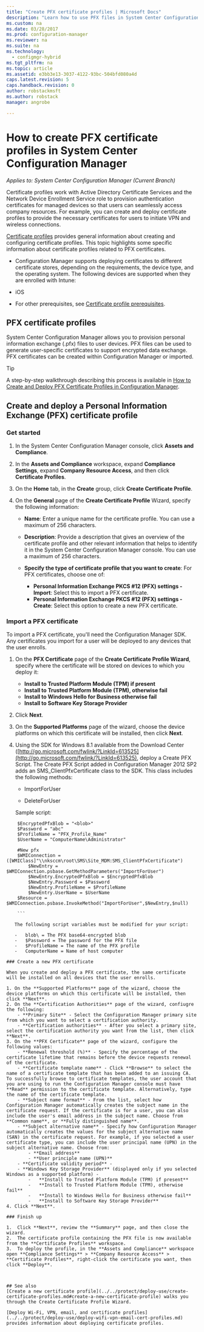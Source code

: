 ```yaml
---
title: "Create PFX certificate profiles | Microsoft Docs"
description: "Learn how to use PFX files in System Center Configuration Manager to generate user-specific certificates that support encrypted data exchange."
ms.custom: na
ms.date: 03/28/2017
ms.prod: configuration-manager
ms.reviewer: na
ms.suite: na
ms.technology:
  - configmgr-hybrid
ms.tgt_pltfrm: na
ms.topic: article
ms.assetid: e3bb3e13-3037-4122-93bc-504bfd080a4d
caps.latest.revision: 5
caps.handback.revision: 0
author: robstackmsft
ms.author: robstack
manager: angrobe

---
```

# How to create PFX certificate profiles in System Center Configuration Manager

*Applies to: System Center Configuration Manager (Current Branch)*

Certificate profiles work with Active Directory Certificate Services and the Network Device Enrollment Service role to provision authentication certificates for managed devices so that users can seamlessly access company resources. For example, you can create and deploy certificate profiles to provide the necessary certificates for users to initiate VPN and wireless connections.

[Certificate profiles](../../protect/deploy-use/introduction-to-certificate-profiles.md) provides general information about creating and configuring certificate profiles. This topic highlights some specific information about certificate profiles related to PFX certificates.

-  Configuration Manager supports deploying certificates to different certificate stores, depending on the requirements, the device type, and  the operating system. The following devices are supported when they are enrolled with Intune:

 -   iOS  

- For other prerequisites, see [Certificate profile prerequisites](../../protect/plan-design/prerequisites-for-certificate-profiles.md).

## PFX certificate profiles
System Center Configuration Manager allows you to provision personal information exchange (.pfx) files to user devices. PFX files can be used to generate user-specific certificates to support encrypted data exchange. PFX certificates can be created within Configuration Manager or imported.

> [!TIP]  
>  A step-by-step walkthrough describing this process is available in [How to Create and Deploy PFX Certificate Profiles in Configuration Manager](http://blogs.technet.com/b/karanrustagi/archive/2015/09/01/how-to-create-and-deploy-pfx-certificate-profiles-in-configuration-manager.aspx).  

## Create and deploy a Personal Information Exchange (PFX) certificate profile  

### Get started

1.  In the System Center Configuration Manager console, click **Assets and Compliance**.  

2.  In the **Assets and Compliance** workspace, expand **Compliance Settings**, expand **Company Resource Access**, and then click **Certificate Profiles**.  

3.  On the **Home** tab, in the **Create** group, click **Create Certificate Profile**.

4.  On the **General** page of the **Create Certificate Profile** Wizard, specify the following information:  

    -   **Name**: Enter a unique name for the certificate profile. You can use a maximum of 256 characters.  

    -   **Description**: Provide a description that gives an overview of the certificate profile and other relevant information that helps to identify it in the System Center Configuration Manager console. You can use a maximum of 256 characters.  

    -   **Specify the type of certificate profile that you want to create**: For PFX certificates, choose one of:  

        -   **Personal Information Exchange PKCS #12 (PFX) settings - Import**: Select this to import a PFX certificate.  
        -   **Personal Information Exchange PKCS #12 (PFX) settings - Create**: Select this option to create a new PFX certificate.

### Import a PFX certificate

To import a PFX certificate, you'll need the Configuration Manager SDK. Any certificates you import for a user will be deployed to any devices that the user enrolls.

1. On the **PFX Certificate** page of the **Create Certificate Profile Wizard**, specify where the certificate will be stored on devices to which you deploy it:
	- 	**Install to Trusted Platform Module (TPM) if present**  
    -   **Install to Trusted Platform Module (TPM), otherwise fail** 
    -   **Install to Windows Hello for Business otherwise fail** 
    -   **Install to Software Key Storage Provider** 
2. Click **Next**. 
3. On the **Supported Platforms** page of the wizard, choose the device platforms on which this certificate will be installed, then click **Next**.
4. Using the SDK for Windows 8.1 available from the Download Center ([http://go.microsoft.com/fwlink/?LinkId=613525](http://go.microsoft.com/fwlink/?LinkId=613525), deploy a Create PFX Script. The Create PFX Script added in Configuration Manager 2012 SP2 adds an SMS_ClientPfxCertificate class to the SDK. This class includes the following methods:  

    -   ImportForUser  

    -   DeleteForUser  

     Sample script:  

```  
    $EncryptedPfxBlob = "<blob>"  
    $Password = "abc"  
    $ProfileName = "PFX_Profile_Name"  
    $UserName = "ComputerName\Administrator"  

    #New pfx  
    $WMIConnection = ([WMIClass]"\\nksccm\root\SMS\Site_MDM:SMS_ClientPfxCertificate")  
        $NewEntry = $WMIConnection.psbase.GetMethodParameters("ImportForUser")  
        $NewEntry.EncryptedPfxBlob = $EncryptedPfxBlob  
        $NewEntry.Password = $Password  
        $NewEntry.ProfileName = $ProfileName  
        $NewEntry.UserName = $UserName  
    $Resource = $WMIConnection.psbase.InvokeMethod("ImportForUser",$NewEntry,$null)  

    ```  

   The following script variables must be modified for your script:  

   -   blob\ = The PFX base64-encrypted blob  
   -   $Password = The password for the PFX file  
   -   $ProfileName = The name of the PFX profile  
   -   ComputerName = Name of host computer   

### Create a new PFX certificate

When you create and deploy a PFX certificate, the same certificate will be installed on all devices that the user enrolls.

1. On the **Supported Platforms** page of the wizard, choose the device platforms on which this certificate will be installed, then click **Next**.
2. On the **Certification Authorities** page of the wizard, confiugre the following:
	- **Primary Site** - Select the Configuration Manager primary site from which you want to select a certification authority.
	- **Certification authorities** - After you select a primary site, select the certification authority you want from the list, then click **Next**.
3. On the **PFX Certificate** page of the wizard, configure the following values:
	- **Renewal threshold (%)** - Specify the percentage of the certificate lifetime that remains before the device requests renewal of the certificate.
	- **Certificate template name** - Click **Browse** to select the name of a certificate template that has been added to an issuing CA. To successfully browse to certificate templates, the user account that you are using to run the Configuration Manager console must have **Read** permission to the certificate template. Alternatively, type the name of the certificate template. 
	- **Subject name format** - From the list, select how Configuration Manager automatically creates the subject name in the certificate request. If the certificate is for a user, you can also include the user's email address in the subject name. Choose from **Common name**, or **Fully distinguished name**.
	- **Subject alternative name** - Specify how Configuration Manager automatically creates the values for the subject alternative name (SAN) in the certificate request. For example, if you selected a user certificate type, you can include the user principal name (UPN) in the subject alternative name. Choose from:
		- **Email address** 
		- **User principle name (UPN)** 
	- **Certificate validity period** - 
	- **Windows Key Storage Provider** (displayed only if you selected Windows as a supported platform) - 
		- 	**Install to Trusted Platform Module (TPM) if present**  
    	-   **Install to Trusted Platform Module (TPM), otherwise fail** 
    	-   **Install to Windows Hello for Business otherwise fail** 
    	-   **Install to Software Key Storage Provider** 
4. Click **Next**.

### Finish up

1.  Click **Next**, review the **Summary** page, and then close the wizard.  
2.  The certificate profile containing the PFX file is now available from the **Certificate Profiles** workspace. 
3.  To deploy the profile, in the **Assets and Compliance** workspace open **Compliance Settings** > **Company Resource Access** > **Certificate Profiles**, right-click the certificate you want, then click **Deploy**. 



## See also
[Create a new certificate profile](../../protect/deploy-use/create-certificate-profiles.md#create-a-new-certificate-profile) walks you through the Create Certificate Profile Wizard.

[Deploy Wi-Fi, VPN, email, and certificate profiles](../../protect/deploy-use/deploy-wifi-vpn-email-cert-profiles.md) provides information about deploying certificate profiles.